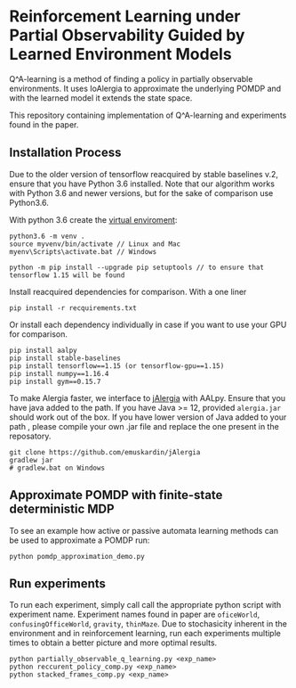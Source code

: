 # Reinforcement Learning under Partial Observability Guided by Learned Environment Models

Q^A-learning is a method of finding a policy in partially observable environments. It uses IoAlergia to approximate the underlying
POMDP and with the learned model it extends the state space.

This repository containing implementation of Q^A-learning and experiments found in the paper.

## Installation Process
Due to the older version of tensorflow reacquired by stable baselines v.2, ensure that you have Python 3.6 installed.
Note that our algorithm works with Python 3.6 and newer versions, but for the sake of comparison use Python3.6.

With python 3.6 create the [virtual enviroment](https://python.land/virtual-environments/virtualent):
```
python3.6 -m venv .
source myvenv/bin/activate // Linux and Mac
myenv\Scripts\activate.bat // Windows

python -m pip install --upgrade pip setuptools // to ensure that tensorflow 1.15 will be found
```

Install reacquired dependencies for comparison.
With a one liner
```
pip install -r recquirements.txt
```
Or install each dependency individually in case if you want to use your GPU for comparison.
```
pip install aalpy
pip install stable-baselines
pip install tensorflow==1.15 (or tensorflow-gpu==1.15)
pip install numpy==1.16.4
pip install gym==0.15.7
```

To make Alergia faster, we interface to [jAlergia](https://github.com/emuskardin/jAlergia/tree/master) with AALpy.
Ensure that you have java added to the path.
If you have Java >= 12, provided `alergia.jar` should work out of the box.
If you have lower version of Java added to your path , please compile your own .jar file and replace the one present in the reposatory.
```
git clone https://github.com/emuskardin/jAlergia
gradlew jar
# gradlew.bat on Windows
```

## Approximate POMDP with finite-state deterministic MDP
To see an example how active or passive automata learning methods can be used to approximate a POMDP run:
```
python pomdp_approximation_demo.py
```

## Run experiments
To run each experiment, simply call call the appropriate python script with experiment name.
Experiment names found in paper are `oficeWorld`, `confusingOfficeWorld`, `gravity`, `thinMaze`.
Due to stochasicity inherent in the environment and in reinforcement learning, run each experiments multiple times to
obtain a better picture and more optimal results.

```
python partially_observable_q_learning.py <exp_name>
python reccurent_policy_comp.py <exp_name>
python stacked_frames_comp.py <exp_name>
```